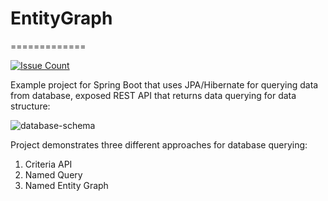 # EntityGraph
=============

[![Issue Count](https://codeclimate.com/github/adamzareba/EntityGraph/badges/issue_count.svg)](https://codeclimate.com/github/adamzareba/EntityGraph)

Example project for Spring Boot that uses JPA/Hibernate for querying data from database, exposed REST API that returns data querying for data structure:

![database-schema](http://softwarehut.com/wp-content/uploads/2017/06/database-schema.png)

Project demonstrates three different approaches for database querying:
1. Criteria API
2. Named Query
3. Named Entity Graph
